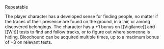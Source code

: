 Repeatable

The player character has a developed sense for finding people, no matter if the traces of their presence are found on the ground, in a lair, or among discovered belongings. The character has a +1 bonus on [[Vigilance]] and [[Wit]] tests to find and follow tracks, or to figure out where someone is hiding. Bloodhound can be acquired multiple times, up to a maximum bonus of +3 on relevant tests.
